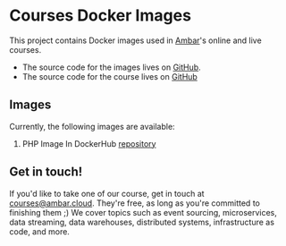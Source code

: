 # Courses Docker Images


This project contains Docker images used in [Ambar](https://ambar.cloud)'s online and live courses.

- The source code for the images lives on [GitHub](https://github.com/ambarltd/courses-v2-docker/).
- The source code for the course lives on [GitHub](https://github.com/ambarltd/courses-v2/)

## Images

Currently, the following images are available:

1. PHP Image In DockerHub [repository](https://hub.docker.com/r/ambarltd/courses-v2-php)

## Get in touch!

If you'd like to take one of our course, get in touch at courses@ambar.cloud. They're free, as long as you're
committed to finishing them ;) We cover topics such as event sourcing, microservices, data streaming,
data warehouses, distributed systems, infrastructure as code, and more. 
